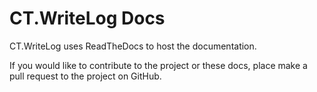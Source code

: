 # CT.WriteLog Docs

CT.WriteLog uses ReadTheDocs to host the documentation.

If you would like to contribute to the project or these docs, place make a pull request to the project on GitHub.